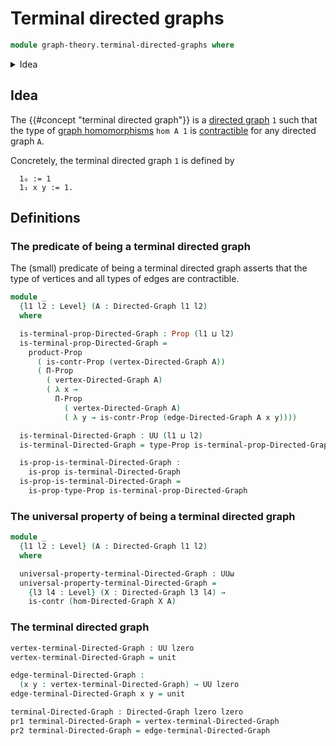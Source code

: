 # Terminal directed graphs

```agda
module graph-theory.terminal-directed-graphs where
```

<details><summary>Idea</summary>

```agda
open import foundation.contractible-types
open import foundation.dependent-pair-types
open import foundation.propositions
open import foundation.unit-type
open import foundation.universe-levels

open import graph-theory.directed-graphs
open import graph-theory.morphisms-directed-graphs
```

</details>

## Idea

The {{#concept "terminal directed graph"}} is a
[directed graph](graph-theory.directed-graphs.md) `1` such that the type of
[graph homomorphisms](graph-theory.morphisms-directed-graphs.md) `hom A 1` is
[contractible](foundation-core.contractible-types.md) for any directed graph
`A`.

Concretely, the terminal directed graph `1` is defined by

```text
  1₀ := 1
  1₁ x y := 1.
```

## Definitions

### The predicate of being a terminal directed graph

The (small) predicate of being a terminal directed graph asserts that the type
of vertices and all types of edges are contractible.

```agda
module _
  {l1 l2 : Level} (A : Directed-Graph l1 l2)
  where

  is-terminal-prop-Directed-Graph : Prop (l1 ⊔ l2)
  is-terminal-prop-Directed-Graph =
    product-Prop
      ( is-contr-Prop (vertex-Directed-Graph A))
      ( Π-Prop
        ( vertex-Directed-Graph A)
        ( λ x →
          Π-Prop
            ( vertex-Directed-Graph A)
            ( λ y → is-contr-Prop (edge-Directed-Graph A x y))))

  is-terminal-Directed-Graph : UU (l1 ⊔ l2)
  is-terminal-Directed-Graph = type-Prop is-terminal-prop-Directed-Graph

  is-prop-is-terminal-Directed-Graph :
    is-prop is-terminal-Directed-Graph
  is-prop-is-terminal-Directed-Graph =
    is-prop-type-Prop is-terminal-prop-Directed-Graph
```

### The universal property of being a terminal directed graph

```agda
module _
  {l1 l2 : Level} (A : Directed-Graph l1 l2)
  where

  universal-property-terminal-Directed-Graph : UUω
  universal-property-terminal-Directed-Graph =
    {l3 l4 : Level} (X : Directed-Graph l3 l4) →
    is-contr (hom-Directed-Graph X A)
```

### The terminal directed graph

```agda
vertex-terminal-Directed-Graph : UU lzero
vertex-terminal-Directed-Graph = unit

edge-terminal-Directed-Graph :
  (x y : vertex-terminal-Directed-Graph) → UU lzero
edge-terminal-Directed-Graph x y = unit

terminal-Directed-Graph : Directed-Graph lzero lzero
pr1 terminal-Directed-Graph = vertex-terminal-Directed-Graph
pr2 terminal-Directed-Graph = edge-terminal-Directed-Graph
```

